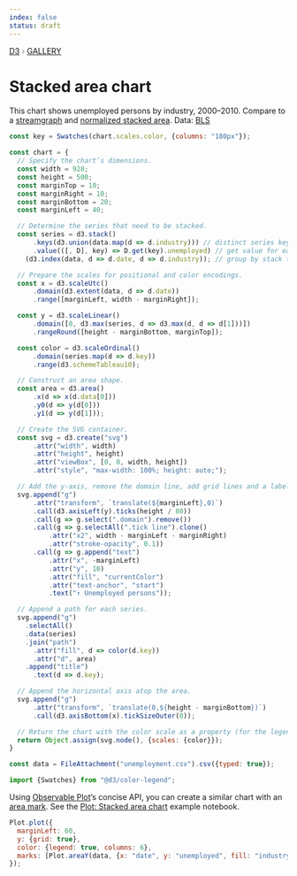 ```yaml
---
index: false
status: draft
---
```


<div style="color: grey; font: 13px/25.5px var(--sans-serif); text-transform: uppercase;"><h1 style="display: none;">Stacked area chart</h1><a href="https://d3js.org/">D3</a> › <a href="/@d3/gallery">Gallery</a></div>

# Stacked area chart

This chart shows unemployed persons by industry, 2000–2010. Compare to a [streamgraph](/@d3/streamgraph/2) and [normalized stacked area](/@d3/normalized-stacked-area-chart/2). Data: [BLS](https://www.bls.gov/)

```js
const key = Swatches(chart.scales.color, {columns: "180px"});
```

```js echo
const chart = {
  // Specify the chart’s dimensions.
  const width = 928;
  const height = 500;
  const marginTop = 10;
  const marginRight = 10;
  const marginBottom = 20;
  const marginLeft = 40;

  // Determine the series that need to be stacked.
  const series = d3.stack()
      .keys(d3.union(data.map(d => d.industry))) // distinct series keys, in input order
      .value(([, D], key) => D.get(key).unemployed) // get value for each series key and stack
    (d3.index(data, d => d.date, d => d.industry)); // group by stack then series key

  // Prepare the scales for positional and color encodings.
  const x = d3.scaleUtc()
      .domain(d3.extent(data, d => d.date))
      .range([marginLeft, width - marginRight]);

  const y = d3.scaleLinear()
      .domain([0, d3.max(series, d => d3.max(d, d => d[1]))])
      .rangeRound([height - marginBottom, marginTop]);

  const color = d3.scaleOrdinal()
      .domain(series.map(d => d.key))
      .range(d3.schemeTableau10);

  // Construct an area shape.
  const area = d3.area()
      .x(d => x(d.data[0]))
      .y0(d => y(d[0]))
      .y1(d => y(d[1]));

  // Create the SVG container.
  const svg = d3.create("svg")
      .attr("width", width)
      .attr("height", height)
      .attr("viewBox", [0, 0, width, height])
      .attr("style", "max-width: 100%; height: auto;");

  // Add the y-axis, remove the domain line, add grid lines and a label.
  svg.append("g")
      .attr("transform", `translate(${marginLeft},0)`)
      .call(d3.axisLeft(y).ticks(height / 80))
      .call(g => g.select(".domain").remove())
      .call(g => g.selectAll(".tick line").clone()
          .attr("x2", width - marginLeft - marginRight)
          .attr("stroke-opacity", 0.1))
      .call(g => g.append("text")
          .attr("x", -marginLeft)
          .attr("y", 10)
          .attr("fill", "currentColor")
          .attr("text-anchor", "start")
          .text("↑ Unemployed persons"));

  // Append a path for each series.
  svg.append("g")
    .selectAll()
    .data(series)
    .join("path")
      .attr("fill", d => color(d.key))
      .attr("d", area)
    .append("title")
      .text(d => d.key);

  // Append the horizontal axis atop the area.
  svg.append("g")
      .attr("transform", `translate(0,${height - marginBottom})`)
      .call(d3.axisBottom(x).tickSizeOuter(0));

  // Return the chart with the color scale as a property (for the legend).
  return Object.assign(svg.node(), {scales: {color}});
}
```

```js echo
const data = FileAttachment("unemployment.csv").csv({typed: true});
```

```js echo
import {Swatches} from "@d3/color-legend";
```

Using [Observable Plot](https://observablehq.com/plot)’s concise API, you can create a similar chart with an [area mark](https://observablehq.com/plot/marks/area). See the [Plot: Stacked area chart](https://observablehq.com/@observablehq/plot-stacked-area-chart?intent=fork) example notebook.

```js echo
Plot.plot({
  marginLeft: 60,
  y: {grid: true},
  color: {legend: true, columns: 6},
  marks: [Plot.areaY(data, {x: "date", y: "unemployed", fill: "industry"}), Plot.ruleY([0])]
});
```
